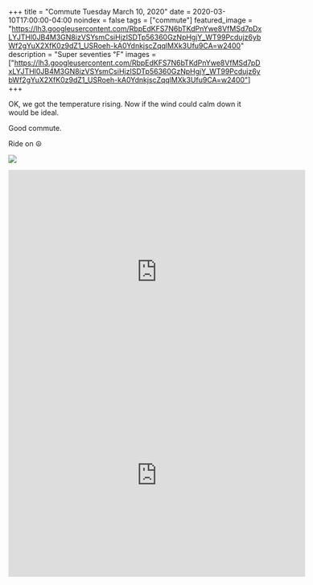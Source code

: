 +++
title =  "Commute Tuesday March 10, 2020"
date = 2020-03-10T17:00:00-04:00
noindex = false
tags = ["commute"]
featured_image = "https://lh3.googleusercontent.com/RbpEdKFS7N6bTKdPnYwe8VfMSd7pDxLYJTHl0JB4M3GN8izVSYsmCsiHjzISDTp56360GzNpHgjY_WT99Pcdujz6ybWf2gYuX2XfK0z9dZ1_USRoeh-kA0YdnkjscZqqlMXk3Ufu9CA=w2400"
description = "Super seventies ℉"
images = ["https://lh3.googleusercontent.com/RbpEdKFS7N6bTKdPnYwe8VfMSd7pDxLYJTHl0JB4M3GN8izVSYsmCsiHjzISDTp56360GzNpHgjY_WT99Pcdujz6ybWf2gYuX2XfK0z9dZ1_USRoeh-kA0YdnkjscZqqlMXk3Ufu9CA=w2400"]
+++

OK, we got the temperature rising. Now if the wind could calm down it would be ideal.

Good commute.

Ride on ☮

<a href='https://lh3.googleusercontent.com/RbpEdKFS7N6bTKdPnYwe8VfMSd7pDxLYJTHl0JB4M3GN8izVSYsmCsiHjzISDTp56360GzNpHgjY_WT99Pcdujz6ybWf2gYuX2XfK0z9dZ1_USRoeh-kA0YdnkjscZqqlMXk3Ufu9CA=w2400'><img src='https://lh3.googleusercontent.com/RbpEdKFS7N6bTKdPnYwe8VfMSd7pDxLYJTHl0JB4M3GN8izVSYsmCsiHjzISDTp56360GzNpHgjY_WT99Pcdujz6ybWf2gYuX2XfK0z9dZ1_USRoeh-kA0YdnkjscZqqlMXk3Ufu9CA=w2400'></a>

<iframe height='405' width='590' frameborder='0' allowtransparency='true' scrolling='no' src='https://www.strava.com/activities/3170569854/embed/b5754cdbb02176efde0531c3d2726467cfc71132'></iframe>

<iframe height='405' width='590' frameborder='0' allowtransparency='true' scrolling='no' src='https://www.strava.com/activities/3172379544/embed/b37961f473112ae918519ebfc638d8b048d90161'></iframe>
